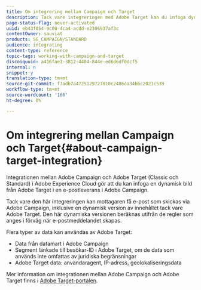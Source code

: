 ```yaml
---
title: Om integrering mellan Campaign och Target
description: Tack vare integreringen med Adobe Target kan du infoga dynamiska bilder som genererats av Adobe Target i dina Adobe Campaign-meddelanden.
page-status-flag: never-activated
uuid: eb43f054-9c00-4ca4-acdd-e2306937af3c
contentOwner: sauviat
products: SG_CAMPAIGN/STANDARD
audience: integrating
content-type: reference
topic-tags: working-with-campaign-and-target
discoiquuid: a416fae1-3812-4404-844e-ed6d6df0dcf5
internal: n
snippet: y
translation-type: tm+mt
source-git-commit: f7adb7a4725129727010c2486ca34bbc2021c539
workflow-type: tm+mt
source-wordcount: '166'
ht-degree: 0%

---
```



# Om integrering mellan Campaign och Target{#about-campaign-target-integration}

Integrationen mellan Adobe Campaign och Adobe Target (Classic och Standard) i Adobe Experience Cloud gör att du kan infoga en dynamisk bild från Adobe Target i en e-postleverans i Adobe Campaign.

Tack vare den här integreringen kan mottagaren få e-post som skickas via Adobe Campaign, inklusive en dynamisk version av innehållet tack vare Adobe Target. Den här dynamiska versionen beräknas utifrån de regler som anges i förväg när e-postmeddelandet skapas.

Flera typer av data kan användas av Adobe Target:

* Data från datamart i Adobe Campaign
* Segment länkade till besökar-ID i Adobe Target, om de data som används inte omfattas av juridiska begränsningar
* Adobe Target data: användaragent, IP-adress, geolokaliseringsdata

Mer information om integrationen mellan Adobe Campaign och Adobe Target finns i [Adobe Target-portalen](https://docs.adobe.com/content/help/en/target/using/integrate/campaign-and-target.html).
